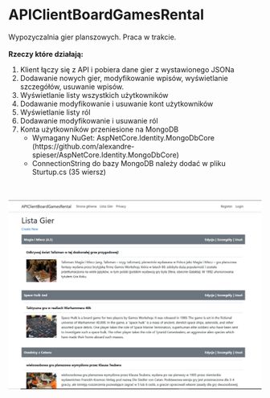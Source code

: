 # APIClientBoardGamesRental
Wypozyczalnia gier planszowych. Praca w trakcie.
<br><br>
<b>Rzeczy które działają:</b>
<ol>
<li>Klient łączy się z API i pobiera dane gier z wystawionego JSONa</li>
<li>Dodawanie nowych gier, modyfikowanie wpisów, wyświetlanie szczegółów, usuwanie wpisów. </li>
  <li>Wyświetlanie listy wszystkich użytkowników</li>
<li>Dodawanie modyfikowanie i usuwanie kont użytkowników</li>
  <li>Wyświetlanie listy ról</li>
<li>Dodawanie modyfikowanie i usuwanie ról</li>
<li>Konta użytkowników przeniesione na MongoDB
  <ul>
    <li>Wymagany NuGet: AspNetCore.Identity.MongoDbCore (https://github.com/alexandre-spieser/AspNetCore.Identity.MongoDbCore)
    <li>ConnectionString do bazy MongoDB należy dodać w pliku Sturtup.cs (35 wiersz)
  </ul>
</ol>
<br><br>
<img src="apiclient.jpg">
